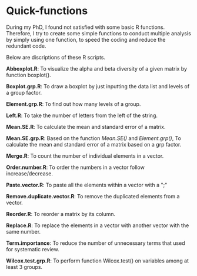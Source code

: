 # Quick-functions

During my PhD, I found not satisfied with some basic R functions. Therefore, I try to create some simple functions to conduct multiple analysis by simply using one function, to speed the coding and reduce the redundant code.

Below are discriptions of these R scripts.

**Abboxplot.R**:            To visualize the alpha and beta diversity of a given matrix by function boxplot().

**Boxplot.grp.R**:          To draw a boxplot by just inputting the data list and levels of a group factor.

**Element.grp.R**:          To find out how many levels of a group.

**Left.R**:                 To take the number of letters from the left of the string.

**Mean.SE.R**:              To calculate the mean and standard error of a matrix.

**Mean.SE.grp.R**:          Based on the function *Mean.SE()* and *Element.grp()*, To calculate the mean and standard error of a matrix based on a grp factor.

**Merge.R**:                To count the number of individual elements in a vector.

**Order.number.R**:         To order the numbers in a vector follow increase/decrease.

**Paste.vector.R**:         To paste all the elements within a vector with a ";"

**Remove.duplicate.vector.R**: To remove the duplicated elements from a vector.

**Reorder.R**:              To reorder a matrix by its column.

**Replace.R**:              To replace the elements in a vector with another vector with the same number.

**Term.importance**:        To reduce the number of unnecessary terms that used for systematic review.

**Wilcox.test.grp.R**:      To perform function Wilcox.test() on variables among at least 3 groups.
